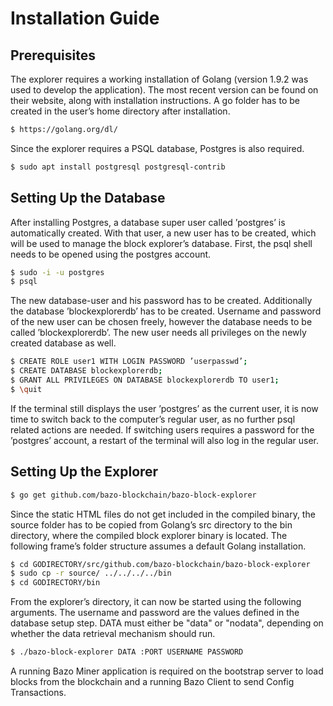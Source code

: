 # Installation Guide
## Prerequisites
The explorer requires a working installation of Golang (version 1.9.2 was used to develop the application). The most recent version can be found on their website, along with installation instructions. A go folder has to be created in the user’s home directory after installation.
```sh
$ https://golang.org/dl/
```
Since the explorer requires a PSQL database, Postgres is also required.
```sh
$ sudo apt install postgresql postgresql-contrib
```
## Setting Up the Database
After installing Postgres, a database super user called ’postgres’ is automatically created. With that user, a new user has to be created, which will be used to manage the block explorer’s database. First, the psql shell needs to be opened using the postgres account.
```sh
$ sudo -i -u postgres
$ psql
```
The new database-user and his password has to be created. Additionally the database ’blockexplorerdb’ has to be created. Username and password of the new user can be chosen freely, however the database needs to be called ’blockexplorerdb’. The new user needs all privileges on the newly created database as well.
```sh
$ CREATE ROLE user1 WITH LOGIN PASSWORD ’userpasswd’;
$ CREATE DATABASE blockexplorerdb;
$ GRANT ALL PRIVILEGES ON DATABASE blockexplorerdb TO user1;
$ \quit
```
If the terminal still displays the user ’postgres’ as the current user, it is now time to switch back to the computer’s regular user, as no further psql related actions are needed. If switching users requires a password for the ’postgres’ account, a restart of the terminal will also log in the regular user.
## Setting Up the Explorer
```sh
$ go get github.com/bazo-blockchain/bazo-block-explorer
```
Since the static HTML files do not get included in the compiled binary, the source folder has to be copied from Golang’s src directory to the bin directory, where the compiled block explorer binary is located. The following frame’s folder structure assumes a default Golang installation.
```sh
$ cd GODIRECTORY/src/github.com/bazo-blockchain/bazo-block-explorer
$ sudo cp -r source/ ../../../../bin
$ cd GODIRECTORY/bin
```
From the explorer’s directory, it can now be started using the following arguments. The username and password are the values defined in the database setup step. DATA must either be "data" or "nodata", depending on whether the data retrieval mechanism should run.
```sh
$ ./bazo-block-explorer DATA :PORT USERNAME PASSWORD
```
A running Bazo Miner application is required on the bootstrap server to load blocks from the blockchain and a running Bazo Client to send Config Transactions.
